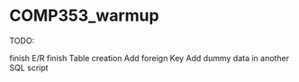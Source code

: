 # COMP353_warmup

TODO:

finish E/R 
finish Table creation
Add foreign Key
Add dummy data in another SQL script
